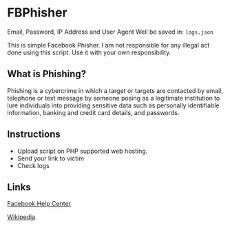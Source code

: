 # FBPhisher
Email, Password, IP Address and User Agent Well be saved in: ```logs.json```

This is simple Facebook Phisher. I am not responsible for any illegal act done using this script. Use it with your own responsibility.

## What is Phishing?
Phishing is a cybercrime in which a target or targets are contacted by email, telephone or text message by someone posing as a legitimate institution to lure individuals into providing sensitive data such as personally identifiable information, banking and credit card details, and passwords.

## Instructions
- Upload script on PHP supported web hosting.
- Send your link to victim
- Check logs

## Links
[Facebook Help Center](https://m.facebook.com/help/217910864998172)

[Wikipedia](https://en.m.wikipedia.org/wiki/Phishing)
